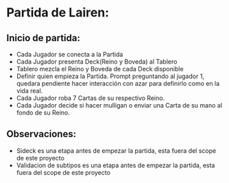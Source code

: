# Partida de Lairen:

## Inicio de partida:

- Cada Jugador se conecta a la Partida
- Cada Jugador presenta Deck(Reino y Boveda) al Tablero
- Tablero mezcla el Reino y Boveda de cada Deck disponible
- Definir quien empieza la Partida. Prompt preguntando al jugador 1, quedara pendiente hacer interacción con azar para definirlo como en la vida real.
- Cada Jugador roba 7 Cartas de su respectivo Reino.
- Cada Jugador decide si hacer mulligan o enviar una Carta de su mano al fondo de su Reino.

## Observaciones:

- Sideck es una etapa antes de empezar la partida, esta fuera del scope de este proyecto
- Validacion de subtipos es una etapa antes de empezar la partida, esta fuera del scope de este proyecto

